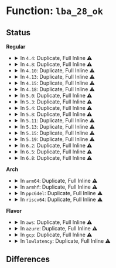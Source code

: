 # Function: <code>lba_28_ok</code>

## Status
<b>Regular</b>
<ul>
<li>
<details>
<summary>In <code>4.4</code>: Duplicate, Full Inline ⚠️</summary>

**Collision:** Static Duplication

**Inline:** Full

**Transformation:** False

**Instances:**

```
In drivers/ata/libata-core.c (ffffffff815ca525)
Location: include/linux/ata.h:1024
Inline: True
Inline callers:
  - drivers/ata/libata-core.c:ata_build_rw_tf
  - drivers/ata/libata-core.c:ata_build_rw_tf
```
```
In drivers/ata/libata-scsi.c (ffffffff815d0d44)
Location: include/linux/ata.h:1024
Inline: True
Inline callers:
  - drivers/ata/libata-scsi.c:ata_scsi_verify_xlat
  - drivers/ata/libata-scsi.c:ata_scsi_verify_xlat
```
</details>
</li>
<li>
<details>
<summary>In <code>4.8</code>: Duplicate, Full Inline ⚠️</summary>

**Collision:** Static Duplication

**Inline:** Full

**Transformation:** False

**Instances:**

```
In drivers/ata/libata-core.c (ffffffff81622dd0)
Location: include/linux/ata.h:1106
Inline: True
Inline callers:
  - drivers/ata/libata-core.c:ata_build_rw_tf
  - drivers/ata/libata-core.c:ata_build_rw_tf
```
```
In drivers/ata/libata-scsi.c (ffffffff8162a0df)
Location: include/linux/ata.h:1106
Inline: True
Inline callers:
  - drivers/ata/libata-scsi.c:ata_scsi_verify_xlat
  - drivers/ata/libata-scsi.c:ata_scsi_verify_xlat
```
</details>
</li>
<li>
<details>
<summary>In <code>4.10</code>: Duplicate, Full Inline ⚠️</summary>

**Collision:** Static Duplication

**Inline:** Full

**Transformation:** False

**Instances:**

```
In drivers/ata/libata-core.c (ffffffff8165395d)
Location: include/linux/ata.h:1129
Inline: True
Inline callers:
  - drivers/ata/libata-core.c:ata_build_rw_tf
  - drivers/ata/libata-core.c:ata_build_rw_tf
```
```
In drivers/ata/libata-scsi.c (ffffffff8165adef)
Location: include/linux/ata.h:1129
Inline: True
Inline callers:
  - drivers/ata/libata-scsi.c:ata_scsi_verify_xlat
  - drivers/ata/libata-scsi.c:ata_scsi_verify_xlat
```
</details>
</li>
<li>
<details>
<summary>In <code>4.13</code>: Duplicate, Full Inline ⚠️</summary>

**Collision:** Static Duplication

**Inline:** Full

**Transformation:** False

**Instances:**

```
In drivers/ata/libata-core.c (ffffffff81667fa3)
Location: include/linux/ata.h:1137
Inline: True
Inline callers:
  - drivers/ata/libata-core.c:ata_build_rw_tf
  - drivers/ata/libata-core.c:ata_build_rw_tf
```
```
In drivers/ata/libata-scsi.c (ffffffff8166f4f9)
Location: include/linux/ata.h:1137
Inline: True
Inline callers:
  - drivers/ata/libata-scsi.c:ata_scsi_verify_xlat
  - drivers/ata/libata-scsi.c:ata_scsi_verify_xlat
```
</details>
</li>
<li>
<details>
<summary>In <code>4.15</code>: Duplicate, Full Inline ⚠️</summary>

**Collision:** Static Duplication

**Inline:** Full

**Transformation:** False

**Instances:**

```
In drivers/ata/libata-core.c (ffffffff816d1613)
Location: include/linux/ata.h:1139
Inline: True
Inline callers:
  - drivers/ata/libata-core.c:ata_build_rw_tf
  - drivers/ata/libata-core.c:ata_build_rw_tf
```
```
In drivers/ata/libata-scsi.c (ffffffff816d8ad9)
Location: include/linux/ata.h:1139
Inline: True
Inline callers:
  - drivers/ata/libata-scsi.c:ata_scsi_verify_xlat
  - drivers/ata/libata-scsi.c:ata_scsi_verify_xlat
```
</details>
</li>
<li>
<details>
<summary>In <code>4.18</code>: Duplicate, Full Inline ⚠️</summary>

**Collision:** Static Duplication

**Inline:** Full

**Transformation:** False

**Instances:**

```
In drivers/ata/libata-core.c (ffffffff8170de69)
Location: include/linux/ata.h:1139
Inline: True
Inline callers:
  - drivers/ata/libata-core.c:ata_build_rw_tf
  - drivers/ata/libata-core.c:ata_build_rw_tf
```
```
In drivers/ata/libata-scsi.c (ffffffff817153e6)
Location: include/linux/ata.h:1139
Inline: True
Inline callers:
  - drivers/ata/libata-scsi.c:ata_scsi_verify_xlat
  - drivers/ata/libata-scsi.c:ata_scsi_verify_xlat
```
</details>
</li>
<li>
<details>
<summary>In <code>5.0</code>: Duplicate, Full Inline ⚠️</summary>

**Collision:** Static Duplication

**Inline:** Full

**Transformation:** False

**Instances:**

```
In drivers/ata/libata-core.c (ffffffff817302d9)
Location: include/linux/ata.h:1139
Inline: True
Inline callers:
  - drivers/ata/libata-core.c:ata_build_rw_tf
  - drivers/ata/libata-core.c:ata_build_rw_tf
```
```
In drivers/ata/libata-scsi.c (ffffffff817379b6)
Location: include/linux/ata.h:1139
Inline: True
Inline callers:
  - drivers/ata/libata-scsi.c:ata_scsi_verify_xlat
  - drivers/ata/libata-scsi.c:ata_scsi_verify_xlat
```
</details>
</li>
<li>
<details>
<summary>In <code>5.3</code>: Duplicate, Full Inline ⚠️</summary>

**Collision:** Static Duplication

**Inline:** Full

**Transformation:** False

**Instances:**

```
In drivers/ata/libata-core.c (ffffffff8176ba3a)
Location: include/linux/ata.h:1123
Inline: True
Inline callers:
  - drivers/ata/libata-core.c:ata_build_rw_tf
  - drivers/ata/libata-core.c:ata_build_rw_tf
```
```
In drivers/ata/libata-scsi.c (ffffffff81773526)
Location: include/linux/ata.h:1123
Inline: True
Inline callers:
  - drivers/ata/libata-scsi.c:ata_scsi_verify_xlat
  - drivers/ata/libata-scsi.c:ata_scsi_verify_xlat
```
</details>
</li>
<li>
<details>
<summary>In <code>5.4</code>: Duplicate, Full Inline ⚠️</summary>

**Collision:** Static Duplication

**Inline:** Full

**Transformation:** False

**Instances:**

```
In drivers/ata/libata-core.c (ffffffff8178faaa)
Location: include/linux/ata.h:1123
Inline: True
Inline callers:
  - drivers/ata/libata-core.c:ata_build_rw_tf
  - drivers/ata/libata-core.c:ata_build_rw_tf
```
```
In drivers/ata/libata-scsi.c (ffffffff81797486)
Location: include/linux/ata.h:1123
Inline: True
Inline callers:
  - drivers/ata/libata-scsi.c:ata_scsi_verify_xlat
  - drivers/ata/libata-scsi.c:ata_scsi_verify_xlat
```
</details>
</li>
<li>
<details>
<summary>In <code>5.8</code>: Duplicate, Full Inline ⚠️</summary>

**Collision:** Static Duplication

**Inline:** Full

**Transformation:** False

**Instances:**

```
In drivers/ata/libata-core.c (ffffffff818543fa)
Location: include/linux/ata.h:1123
Inline: True
Inline callers:
  - drivers/ata/libata-core.c:ata_build_rw_tf
  - drivers/ata/libata-core.c:ata_build_rw_tf
```
```
In drivers/ata/libata-scsi.c (ffffffff8185bfb7)
Location: include/linux/ata.h:1123
Inline: True
Inline callers:
  - drivers/ata/libata-scsi.c:ata_scsi_verify_xlat
  - drivers/ata/libata-scsi.c:ata_scsi_verify_xlat
```
</details>
</li>
<li>
<details>
<summary>In <code>5.11</code>: Duplicate, Full Inline ⚠️</summary>

**Collision:** Static Duplication

**Inline:** Full

**Transformation:** False

**Instances:**

```
In drivers/ata/libata-core.c (ffffffff818646ca)
Location: include/linux/ata.h:1123
Inline: True
Inline callers:
  - drivers/ata/libata-core.c:ata_build_rw_tf
  - drivers/ata/libata-core.c:ata_build_rw_tf
```
```
In drivers/ata/libata-scsi.c (ffffffff8186b0a1)
Location: include/linux/ata.h:1123
Inline: True
Inline callers:
  - drivers/ata/libata-scsi.c:ata_scsi_verify_xlat
  - drivers/ata/libata-scsi.c:ata_scsi_verify_xlat
```
</details>
</li>
<li>
<details>
<summary>In <code>5.13</code>: Duplicate, Full Inline ⚠️</summary>

**Collision:** Static Duplication

**Inline:** Full

**Transformation:** False

**Instances:**

```
In drivers/ata/libata-core.c (ffffffff8184716a)
Location: include/linux/ata.h:1123
Inline: True
Inline callers:
  - drivers/ata/libata-core.c:ata_build_rw_tf
  - drivers/ata/libata-core.c:ata_build_rw_tf
```
```
In drivers/ata/libata-scsi.c (ffffffff8184e27c)
Location: include/linux/ata.h:1123
Inline: True
Inline callers:
  - drivers/ata/libata-scsi.c:ata_scsi_verify_xlat
  - drivers/ata/libata-scsi.c:ata_scsi_verify_xlat
```
</details>
</li>
<li>
<details>
<summary>In <code>5.15</code>: Duplicate, Full Inline ⚠️</summary>

**Collision:** Static Duplication

**Inline:** Full

**Transformation:** False

**Instances:**

```
In drivers/ata/libata-core.c (ffffffff818d3e6a)
Location: include/linux/ata.h:1123
Inline: True
Inline callers:
  - drivers/ata/libata-core.c:ata_build_rw_tf
  - drivers/ata/libata-core.c:ata_build_rw_tf
```
```
In drivers/ata/libata-scsi.c (ffffffff818db8ec)
Location: include/linux/ata.h:1123
Inline: True
Inline callers:
  - drivers/ata/libata-scsi.c:ata_scsi_verify_xlat
  - drivers/ata/libata-scsi.c:ata_scsi_verify_xlat
```
</details>
</li>
<li>
<details>
<summary>In <code>5.19</code>: Duplicate, Full Inline ⚠️</summary>

**Collision:** Static Duplication

**Inline:** Full

**Transformation:** False

**Instances:**

```
In drivers/ata/libata-core.c (ffffffff81a2457a)
Location: include/linux/ata.h:1124
Inline: True
Inline callers:
  - drivers/ata/libata-core.c:ata_build_rw_tf
  - drivers/ata/libata-core.c:ata_build_rw_tf
```
```
In drivers/ata/libata-scsi.c (ffffffff81a2c924)
Location: include/linux/ata.h:1124
Inline: True
Inline callers:
  - drivers/ata/libata-scsi.c:ata_scsi_verify_xlat
  - drivers/ata/libata-scsi.c:ata_scsi_verify_xlat
```
</details>
</li>
<li>
<details>
<summary>In <code>6.2</code>: Duplicate, Full Inline ⚠️</summary>

**Collision:** Static Duplication

**Inline:** Full

**Transformation:** False

**Instances:**

```
In drivers/ata/libata-core.c (ffffffff81ba65bc)
Location: include/linux/ata.h:1096
Inline: True
Inline callers:
  - drivers/ata/libata-core.c:ata_build_rw_tf
  - drivers/ata/libata-core.c:ata_build_rw_tf
```
```
In drivers/ata/libata-scsi.c (ffffffff81baff34)
Location: include/linux/ata.h:1096
Inline: True
Inline callers:
  - drivers/ata/libata-scsi.c:ata_scsi_verify_xlat
  - drivers/ata/libata-scsi.c:ata_scsi_verify_xlat
```
</details>
</li>
<li>
<details>
<summary>In <code>6.5</code>: Duplicate, Full Inline ⚠️</summary>

**Collision:** Static Duplication

**Inline:** Full

**Transformation:** False

**Instances:**

```
In drivers/ata/libata-core.c (ffffffff81bfd189)
Location: include/linux/ata.h:1034
Inline: True
Inline callers:
  - drivers/ata/libata-core.c:ata_build_rw_tf
  - drivers/ata/libata-core.c:ata_build_rw_tf
```
```
In drivers/ata/libata-scsi.c (ffffffff81c07171)
Location: include/linux/ata.h:1034
Inline: True
Inline callers:
  - drivers/ata/libata-scsi.c:ata_scsi_verify_xlat
  - drivers/ata/libata-scsi.c:ata_scsi_verify_xlat
```
</details>
</li>
<li>
<details>
<summary>In <code>6.8</code>: Duplicate, Full Inline ⚠️</summary>

**Collision:** Static Duplication

**Inline:** Full

**Transformation:** False

**Instances:**

```
In drivers/ata/libata-core.c (ffffffff81c52e89)
Location: include/linux/ata.h:1034
Inline: True
Inline callers:
  - drivers/ata/libata-core.c:ata_build_rw_tf
  - drivers/ata/libata-core.c:ata_build_rw_tf
```
```
In drivers/ata/libata-scsi.c (ffffffff81c5c251)
Location: include/linux/ata.h:1034
Inline: True
Inline callers:
  - drivers/ata/libata-scsi.c:ata_scsi_verify_xlat
  - drivers/ata/libata-scsi.c:ata_scsi_verify_xlat
```
</details>
</li>
</ul>
<b>Arch</b>
<ul>
<li>
<details>
<summary>In <code>arm64</code>: Duplicate, Full Inline ⚠️</summary>

**Collision:** Static Duplication

**Inline:** Full

**Transformation:** False

**Instances:**

```
In drivers/ata/libata-core.c (ffff800010999604)
Location: include/linux/ata.h:1123
Inline: True
Inline callers:
  - drivers/ata/libata-core.c:ata_build_rw_tf
  - drivers/ata/libata-core.c:ata_build_rw_tf
```
```
In drivers/ata/libata-scsi.c (ffff8000109a25f4)
Location: include/linux/ata.h:1123
Inline: True
Inline callers:
  - drivers/ata/libata-scsi.c:ata_scsi_verify_xlat
  - drivers/ata/libata-scsi.c:ata_scsi_verify_xlat
```
</details>
</li>
<li>
<details>
<summary>In <code>armhf</code>: Duplicate, Full Inline ⚠️</summary>

**Collision:** Static Duplication

**Inline:** Full

**Transformation:** False

**Instances:**

```
In drivers/ata/libata-core.c (c0a69570)
Location: include/linux/ata.h:1123
Inline: True
Inline callers:
  - drivers/ata/libata-core.c:ata_build_rw_tf
  - drivers/ata/libata-core.c:ata_build_rw_tf
```
```
In drivers/ata/libata-scsi.c (c0a72834)
Location: include/linux/ata.h:1123
Inline: True
Inline callers:
  - drivers/ata/libata-scsi.c:ata_scsi_verify_xlat
  - drivers/ata/libata-scsi.c:ata_scsi_verify_xlat
```
</details>
</li>
<li>
<details>
<summary>In <code>ppc64el</code>: Duplicate, Full Inline ⚠️</summary>

**Collision:** Static Duplication

**Inline:** Full

**Transformation:** False

**Instances:**

```
In drivers/ata/libata-core.c (c000000000a5c690)
Location: include/linux/ata.h:1123
Inline: True
Inline callers:
  - drivers/ata/libata-core.c:ata_build_rw_tf
  - drivers/ata/libata-core.c:ata_build_rw_tf
```
```
In drivers/ata/libata-scsi.c (c000000000a66450)
Location: include/linux/ata.h:1123
Inline: True
Inline callers:
  - drivers/ata/libata-scsi.c:ata_scsi_verify_xlat
  - drivers/ata/libata-scsi.c:ata_scsi_verify_xlat
```
</details>
</li>
<li>
<details>
<summary>In <code>riscv64</code>: Duplicate, Full Inline ⚠️</summary>

**Collision:** Static Duplication

**Inline:** Full

**Transformation:** False

**Instances:**

```
In drivers/ata/libata-core.c (ffffffe0005f9fce)
Location: include/linux/ata.h:1123
Inline: True
Inline callers:
  - drivers/ata/libata-core.c:ata_build_rw_tf
  - drivers/ata/libata-core.c:ata_build_rw_tf
```
```
In drivers/ata/libata-scsi.c (ffffffe000601530)
Location: include/linux/ata.h:1123
Inline: True
Inline callers:
  - drivers/ata/libata-scsi.c:ata_scsi_verify_xlat
  - drivers/ata/libata-scsi.c:ata_scsi_verify_xlat
```
</details>
</li>
</ul>
<b>Flavor</b>
<ul>
<li>
<details>
<summary>In <code>aws</code>: Duplicate, Full Inline ⚠️</summary>

**Collision:** Static Duplication

**Inline:** Full

**Transformation:** False

**Instances:**

```
In drivers/ata/libata-core.c (ffffffff81754c1a)
Location: include/linux/ata.h:1123
Inline: True
Inline callers:
  - drivers/ata/libata-core.c:ata_build_rw_tf
  - drivers/ata/libata-core.c:ata_build_rw_tf
```
```
In drivers/ata/libata-scsi.c (ffffffff8175c596)
Location: include/linux/ata.h:1123
Inline: True
Inline callers:
  - drivers/ata/libata-scsi.c:ata_scsi_verify_xlat
  - drivers/ata/libata-scsi.c:ata_scsi_verify_xlat
```
</details>
</li>
<li>
<details>
<summary>In <code>azure</code>: Duplicate, Full Inline ⚠️</summary>

**Collision:** Static Duplication

**Inline:** Full

**Transformation:** False

**Instances:**

```
In drivers/ata/libata-core.c (ffffffff81734aba)
Location: include/linux/ata.h:1123
Inline: True
Inline callers:
  - drivers/ata/libata-core.c:ata_build_rw_tf
  - drivers/ata/libata-core.c:ata_build_rw_tf
```
```
In drivers/ata/libata-scsi.c (ffffffff8173c436)
Location: include/linux/ata.h:1123
Inline: True
Inline callers:
  - drivers/ata/libata-scsi.c:ata_scsi_verify_xlat
  - drivers/ata/libata-scsi.c:ata_scsi_verify_xlat
```
</details>
</li>
<li>
<details>
<summary>In <code>gcp</code>: Duplicate, Full Inline ⚠️</summary>

**Collision:** Static Duplication

**Inline:** Full

**Transformation:** False

**Instances:**

```
In drivers/ata/libata-core.c (ffffffff8178492a)
Location: include/linux/ata.h:1123
Inline: True
Inline callers:
  - drivers/ata/libata-core.c:ata_build_rw_tf
  - drivers/ata/libata-core.c:ata_build_rw_tf
```
```
In drivers/ata/libata-scsi.c (ffffffff8178c306)
Location: include/linux/ata.h:1123
Inline: True
Inline callers:
  - drivers/ata/libata-scsi.c:ata_scsi_verify_xlat
  - drivers/ata/libata-scsi.c:ata_scsi_verify_xlat
```
</details>
</li>
<li>
<details>
<summary>In <code>lowlatency</code>: Duplicate, Full Inline ⚠️</summary>

**Collision:** Static Duplication

**Inline:** Full

**Transformation:** False

**Instances:**

```
In drivers/ata/libata-core.c (ffffffff8179e71a)
Location: include/linux/ata.h:1123
Inline: True
Inline callers:
  - drivers/ata/libata-core.c:ata_build_rw_tf
  - drivers/ata/libata-core.c:ata_build_rw_tf
```
```
In drivers/ata/libata-scsi.c (ffffffff817a6156)
Location: include/linux/ata.h:1123
Inline: True
Inline callers:
  - drivers/ata/libata-scsi.c:ata_scsi_verify_xlat
  - drivers/ata/libata-scsi.c:ata_scsi_verify_xlat
```
</details>
</li>
</ul>

## Differences
